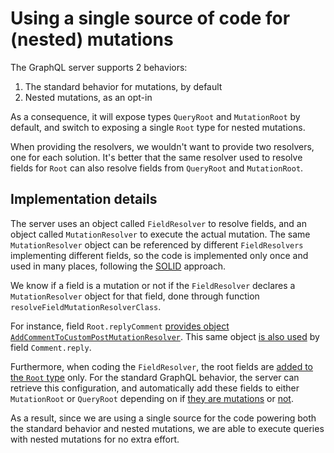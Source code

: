 # Using a single source of code for (nested) mutations

The GraphQL server supports 2 behaviors:

1. The standard behavior for mutations, by default
2. Nested mutations, as an opt-in

As a consequence, it will expose types `QueryRoot` and `MutationRoot` by default, and switch to exposing a single `Root` type for nested mutations.

When providing the resolvers, we wouldn't want to provide two resolvers, one for each solution. It's better that the same resolver used to resolve fields for `Root` can also resolve fields from `QueryRoot` and `MutationRoot`.

## Implementation details

The server uses an object called `FieldResolver` to resolve fields, and an object called `MutationResolver` to execute the actual mutation. The same `MutationResolver` object can be referenced by different `FieldResolvers` implementing different fields, so the code is implemented only once and used in many places, following the [SOLID](https://en.wikipedia.org/wiki/SOLID) approach.

We know if a field is a mutation or not if the `FieldResolver` declares a `MutationResolver` object for that field, done through function `resolveFieldMutationResolverClass`.

For instance, field `Root.replyComment` [provides object `AddCommentToCustomPostMutationResolver`](https://github.com/PoPSchema/comment-mutations/blob/a5e1b03a8ca3f7723d990ba6d63c19b7f32c8c8d/src%2FFieldResolvers%2FRootFieldResolver.php#L65). This same object [is also used](https://github.com/PoPSchema/comment-mutations/blob/a5e1b03a8ca3f7723d990ba6d63c19b7f32c8c8d/src%2FFieldResolvers%2FCommentFieldResolver.php#L96) by field `Comment.reply`.

Furthermore, when coding the `FieldResolver`, the root fields are [added to the `Root` type](https://github.com/PoPSchema/comment-mutations/blob/a5e1b03a8ca3f7723d990ba6d63c19b7f32c8c8d/src%2FFieldResolvers%2FRootFieldResolver.php#L21) only. For the standard GraphQL behavior, the server can retrieve this configuration, and automatically add these fields to either `MutationRoot` or `QueryRoot` depending on if [they are mutations](https://github.com/GraphQLByPoP/graphql-server/blob/ece4d883a7e720ebb51f07b84efa94c0bbaa243c/src%2FTypeResolvers%2FMutationRootTypeResolver.php#L42) or [not](https://github.com/GraphQLByPoP/graphql-server/blob/a26eed6e6fa9facc7c56e35b666113d834529d4a/src%2FTypeResolvers%2FQueryRootTypeResolver.php#L42). 

As a result, since we are using a single source for the code powering both the standard behavior and nested mutations, we are able to execute queries with nested mutations for no extra effort.
